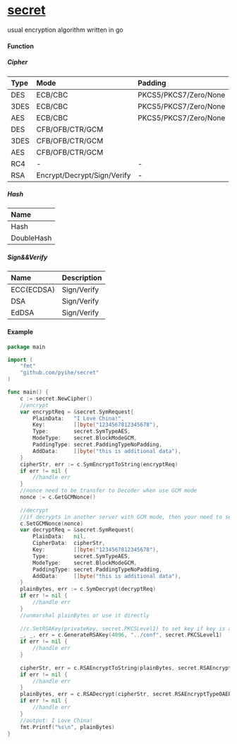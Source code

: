 # [secret](https://github.com/pyihe/secret)
usual encryption algorithm written in go

#### Function
##### Cipher
|Type|Mode|Padding|
|:----|:----|:----|
|DES|ECB/CBC|PKCS5/PKCS7/Zero/None|
|3DES|ECB/CBC|PKCS5/PKCS7/Zero/None|
|AES|ECB/CBC|PKCS5/PKCS7/Zero/None|
|DES|CFB/OFB/CTR/GCM||
|3DES|CFB/OFB/CTR/GCM||
|AES|CFB/OFB/CTR/GCM||
|RC4 |-|-|
|RSA|Encrypt/Decrypt/Sign/Verify|-|

##### Hash  
|Name|
|:---|
|Hash|
|DoubleHash|

##### Sign&&Verify
|Name|Description|
|:---|:----------|
|ECC(ECDSA) |Sign/Verify|
|DSA|Sign/Verify|
|EdDSA|Sign/Verify|


#### Example
```go
package main

import (
    "fmt"
    "github.com/pyihe/secret"
)

func main() {
    c := secret.NewCipher()
    //encrypt
    var encryptReq = &secret.SymRequest{
        PlainData:   "I Love China!",
        Key:         []byte("1234567812345678"),
        Type:        secret.SymTypeAES,
        ModeType:    secret.BlockModeGCM,
        PaddingType: secret.PaddingTypeNoPadding,
        AddData:     []byte("this is additional data"),
    }
    cipherStr, err := c.SymEncryptToString(encryptReq)
    if err != nil {
        //handle err
    }
    //nonce need to be transfer to Decoder when use GCM mode
    nonce := c.GetGCMNonce() 
    
    //decrypt
    //if decrypts in another server with GCM mode, then your need to set nonce to decrypt
    c.SetGCMNonce(nonce) 
    var decryptReq = &secret.SymRequest{
        PlainData:   nil,
        CipherData:  cipherStr,
        Key:         []byte("1234567812345678"),
        Type:        secret.SymTypeAES,
        ModeType:    secret.BlockModeGCM,
        PaddingType: secret.PaddingTypeNoPadding,
        AddData:     []byte("this is additional data"),
    }
    plainBytes, err := c.SymDecrypt(decryptReq)
    if err != nil {
        //handle err
    }
    //unmarshal plainBytes or use it directly
    
    //c.SetRSAKey(privateKey, secret.PKCSLevel1) to set key if key is already exist
    _, _, err = c.GenerateRSAKey(4096, "../conf", secret.PKCSLevel1)
    if err != nil {
        //handle err
    }
    
    cipherStr, err = c.RSAEncryptToString(plainBytes, secret.RSAEncryptTypeOAEP, nil)
    if err != nil {
        //handle err
    }
    plainBytes, err = c.RSADecrypt(cipherStr, secret.RSAEncryptTypeOAEP, nil)
    if err != nil {
        //handle err
    }
    //output: I Love China!
    fmt.Printf("%s\n", plainBytes)
}
```